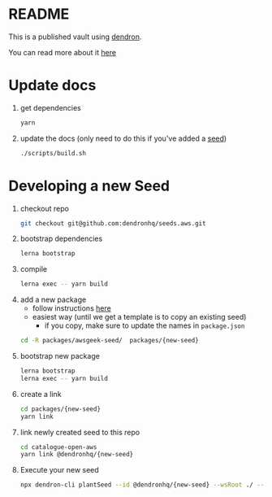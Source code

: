 # README

This is a published vault using [dendron](https://dendron.so).

You can read more about it [here](https://aws.dendron.so/)

# Update docs

1. get dependencies
    ```sh
    yarn 
    ```
1. update the docs (only need to do this if you've added a [seed](https:/dendron.so/notes/4fdf54ac-599e-42e7-90a5-38964913a9a7.html))
    ```sh
    ./scripts/build.sh
    ```

# Developing a new Seed

1. checkout repo
    ```sh
    git checkout git@github.com:dendronhq/seeds.aws.git
    ```
2. bootstrap dependencies
    ```sh
    lerna bootstrap
    ```
3. compile
    ```sh
    lerna exec -- yarn build
    ```
4. add a new package
    - follow instructions [here](https://www.dendron.so/notes/4fdf54ac-599e-42e7-90a5-38964913a9a7.html#instructions-1) 
    - easiest way (until we get a template is to copy an existing seed)
        - if you copy, make sure to update the names in `package.json`
    ```sh
    cd -R packages/awsgeek-seed/  packages/{new-seed}
    ```
5. bootstrap new package
    ```sh
    lerna bootstrap
    lerna exec -- yarn build
    ```
5. create a link 
    ```sh
    cd packages/{new-seed}
    yarn link
    ```
6. link newly created seed to this repo
    ```sh
    cd catalogue-open-aws
    yarn link @dendronhq/{new-seed}
    ```
7. Execute your new seed
    ```sh
    npx dendron-cli plantSeed --id @dendronhq/{new-seed} --wsRoot ./ --vault ./vault
    ```